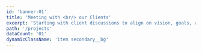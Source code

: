 ```yaml
---
id: 'banner-01'
title: 'Meeting with <br/> our Clients'
excerpt: 'Starting with client discussions to align on vision, goals, and primary needs for the project.'
path: '/projects'
dataCount: '01'
dynamicClassName: 'item secondary__bg'
---
```

